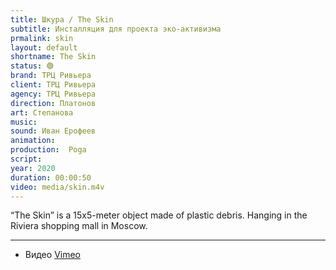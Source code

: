 ```yaml
---
title: Шкура / The Skin
subtitle: Инсталляция для проекта эко-активизма
prmalink: skin
layout: default
shortname: The Skin
status: 🟢
brand: ТРЦ Ривьера
client: ТРЦ Ривьера
agency: ТРЦ Ривьера
direction: Платонов
art: Степанова
music:  
sound: Иван Ерофеев
animation:  
production:  Poga
script:
year: 2020
duration: 00:00:50
video: media/skin.m4v
---
```


“The Skin” is a 15x5-meter object made of plastic debris.
Hanging in the Riviera shopping mall in Moscow.


---

+ Видео [Vimeo](xxxxx)
